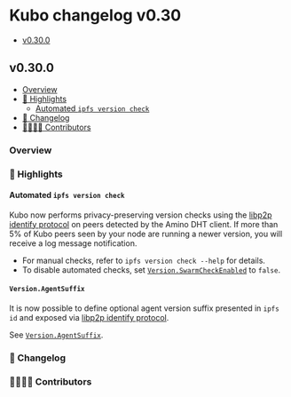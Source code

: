 # Kubo changelog v0.30

- [v0.30.0](#v0300)

## v0.30.0

- [Overview](#overview)
- [🔦 Highlights](#-highlights)
  - [Automated `ipfs version check`](#automated-ipfs-version-check)
- [📝 Changelog](#-changelog)
- [👨‍👩‍👧‍👦 Contributors](#-contributors)

### Overview

### 🔦 Highlights

#### Automated `ipfs version check`

Kubo now performs privacy-preserving version checks using the [libp2p identify protocol](https://github.com/libp2p/specs/blob/master/identify/README.md) on peers detected by the Amino DHT client.
If more than 5% of Kubo peers seen by your node are running a newer version, you will receive a log message notification.

- For manual checks, refer to `ipfs version check --help` for details.
- To disable automated checks, set [`Version.SwarmCheckEnabled`](https://github.com/ipfs/kubo/blob/master/docs/config.md#versionswarmcheckenabled) to `false`.

#### `Version.AgentSuffix`

It is now possible to define optional agent version suffix presented in `ipfs id` and exposed via [libp2p identify protocol](https://github.com/libp2p/specs/blob/master/identify/README.md#agentversion).

See [`Version.AgentSuffix`](https://github.com/ipfs/kubo/blob/master/docs/config.md#agentsuffix).

### 📝 Changelog

### 👨‍👩‍👧‍👦 Contributors
